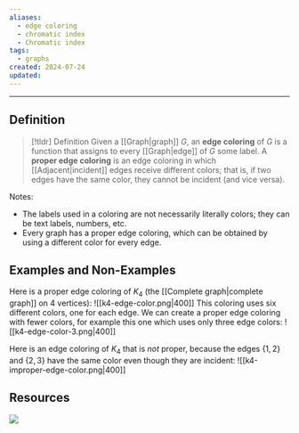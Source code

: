 ```yaml
---
aliases:
  - edge coloring
  - chromatic index
  - Chromatic index
tags:
  - graphs
created: 2024-07-24
updated:
---
```

---
## Definition 

> [!tldr] Definition
> Given a [[Graph|graph]] $G$, an **edge coloring** of $G$ is a function that assigns to every [[Graph|edge]] of $G$ some label. A **proper edge coloring** is an edge coloring in which [[Adjacent|incident]] edges receive different colors; that is, if two edges have the same color, they cannot be incident (and vice versa). 

Notes: 
- The labels used in a coloring are not necessarily literally colors; they can be text labels, numbers, etc. 
- Every graph has a proper edge coloring, which can be obtained by using a different color for every edge. 

## Examples and Non-Examples

Here is a proper edge coloring of $K_4$ (the [[Complete graph|complete graph]] on 4 vertices):
![[k4-edge-color.png|400]]
This coloring uses six different colors, one for each edge. We can create a proper edge coloring with fewer colors, for example this one which uses only three edge colors: 
![[k4-edge-color-3.png|400]]


Here is an edge coloring of $K_4$ that is *not* proper, because the edges $\{1,2\}$ and $\{2,3\}$ have the same color even though they are incident: 
![[k4-improper-edge-color.png|400]]


## Resources 

![](https://www.youtube.com/watch?v=X2B_J1ajsIY)
